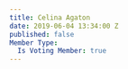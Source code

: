 ```yaml
---
title: Celina Agaton
date: 2019-06-04 13:34:00 Z
published: false
Member Type:
  Is Voting Member: true
---
```


